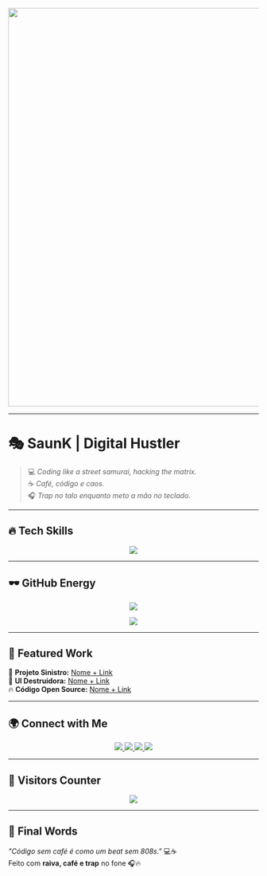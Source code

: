 <!-- Banner Darkzera -->
<p align="center">
  <img src="https://media.giphy.com/media/3oEjI6SIIHBdRxXI40/giphy.gif](https://media4.giphy.com/media/v1.Y2lkPTc5MGI3NjExdGhzcDE0d2oxdGNybW1iMW55dHVxeXM0eGtzdm9wOXVha3I2OG1iciZlcD12MV9pbnRlcm5hbF9naWZfYnlfaWQmY3Q9Zw/xT77XNlTId0WKcBXnG/giphy.gif" width="800">
</p>

---

# 🎭 **SaunK | Digital Hustler**  

> 💻 *Coding like a street samurai, hacking the matrix.*  
> ☕ *Café, código e caos.*  
> 🎧 *Trap no talo enquanto meto a mão no teclado.*  

---

## 🔥 **Tech Skills**
  
<p align="center">
  <img src="https://skillicons.dev/icons?i=html,css,js,python,php,tailwind,nodejs,nextjs&theme=dark&perline=6">
</p>

---

## 🕶️ **GitHub Energy**

<!-- Streak Stats -->
<p align="center">
  <img src="https://streak-stats.demolab.com/?user=SaunKiziN&theme=dark&border_radius=5&date_format=j%20M%5B%20Y%5D" />
</p>

<!-- Most Used Languages -->
<p align="center">
  <img src="https://github-readme-stats.vercel.app/api/top-langs/?username=SaunKiziN&layout=compact&theme=vision-friendly-dark&hide_border=true" />
</p>

---

## 🎥 **Featured Work**
  
🚀 **Projeto Sinistro:** [Nome + Link](https://)  
🎨 **UI Destruidora:** [Nome + Link](https://)  
🔥 **Código Open Source:** [Nome + Link](https://)  

---

## 🌍 **Connect with Me**
  
<p align="center">
  <a href="https://instagram.com/samlxz" target="_blank">
    <img src="https://img.shields.io/badge/-@samlxz-FF0066?style=for-the-badge&logo=instagram&logoColor=white">
  </a>
  <a href="https://www.tiktok.com/@SaunKiziN" target="_blank">
    <img src="https://img.shields.io/badge/-@SaunKiziN-000000?style=for-the-badge&logo=tiktok&logoColor=white">
  </a>
  <a href="https://www.tiktok.com/@samlxz" target="_blank">
    <img src="https://img.shields.io/badge/-@samlxz-000000?style=for-the-badge&logo=tiktok&logoColor=white">
  </a>
  <a href="https://open.spotify.com/user/samlxz](https://open.spotify.com/user/21sgqc2nfvp3xdm7gssmrwzwy" target="_blank">
    <img src="https://img.shields.io/badge/-Spotify-1DB954?style=for-the-badge&logo=spotify&logoColor=white">
  </a>
</p>

---

## 👾 **Visitors Counter**
  
<p align="center">
  <img src="https://profile-counter.glitch.me/samlxz/count.svg">
</p>

---

## 🏴 **Final Words**
*"Código sem café é como um beat sem 808s."* 💻☕  
Feito com **raiva, café e trap** no fone 🎧🔥  
